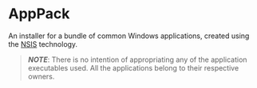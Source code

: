 # AppPack

An installer for a bundle of common Windows applications, created using
the [NSIS](https://nsis.sourceforge.io/Main_Page) technology.

> **_NOTE_**: There is no intention of appropriating any of the application
executables used. All the applications belong to their respective owners.
